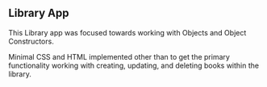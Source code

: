 ## Library App

This Library app was focused towards working with Objects and Object Constructors.

Minimal CSS and HTML implemented other than to get the primary functionality working with creating, updating, and deleting books within the library.
